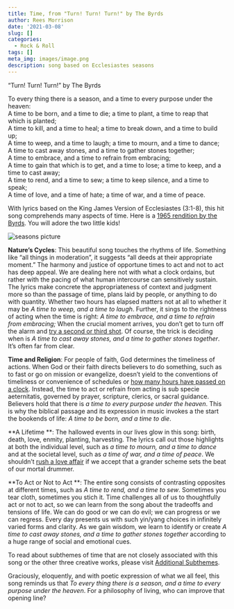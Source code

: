 ```yaml
---
title: Time, from "Turn! Turn! Turn!" by The Byrds
author: Rees Morrison
date: '2021-03-08'
slug: []
categories:
  - Rock & Roll
tags: []
meta_img: images/image.png
description: song based on Ecclesiastes seasons
---
```



“Turn! Turn! Turn!” by The Byrds

To every thing there is a season, and a time to every purpose under the heaven:  
A time to be born, and a time to die; a time to plant, a time to reap that which is planted;  
A time to kill, and a time to heal; a time to break down, and a time to build up;  
A time to weep, and a time to laugh; a time to mourn, and a time to dance;  
A time to cast away stones, and a time to gather stones together;  
A time to embrace, and a time to refrain from embracing;  
A time to gain that which is to get, and a time to lose; a time to keep, and a time to cast away;  
A time to rend, and a time to sew; a time to keep silence, and a time to speak;  
A time of love, and a time of hate; a time of war, and a time of peace.  

With lyrics based on the King James Version of Ecclesiastes (3:1-8), this hit song comprehends many aspects of time.  Here is a [1965 rendition by the Byrds](https://www.youtube.com/watch?v=eiprqeaydik). You will adore the two little kids!

![seasons picture](/media/TimeTurnSeasons.jpg) 


**Nature’s Cycles**:  This beautiful song touches the rhythms of life.  Something like “all things in moderation”, it suggests “all deeds at their appropriate moment.”  The harmony and justice of opportune times to act and not to act has deep appeal.  We are dealing here not with what a clock ordains, but rather with the pacing of what human intercourse can sensitively sustain.  The lyrics make concrete the appropriateness of context and judgment more so than the passage of time, plans laid by people, or anything to do with quantity.  Whether two hours has elapsed matters not at all to whether it may be *A time to weep, and a time to laugh*.  Further, it sings to the rightness of acting when the time is right: *A time to embrace, and a time to refrain from embracing;*  When the crucial moment arrives, you don’t get to turn off the alarm and [try a second or third shot](https://themesfromart.com/blog/2021-03-08-time-from-groundhog-day-starring-bill-murray/timegroundhog/).  Of course, the trick is deciding when is *A time to cast away stones, and a time to gather stones together*.  It’s often far from clear.

**Time and Religion**:  For people of faith, God determines the timeliness of actions.  When God or their faith directs believers to do something, such as to fast or go on mission or evangelize, doesn’t yield to the conventions of timeliness or convenience of schedules or [how many hours have passed on a clock](https://themesfromart.com/blog/2021-03-08-time-from-the-bellili-family-by-edgar-degas/timebellili/).  Instead, the time to act or refrain from acting is sub specie aeternitatis, governed by prayer, scripture, clerics, or sacral guidance.  Believers hold that there is *a time to every purpose under the heaven*.  This is why the biblical passage and its expression in music invokes a the start the bookends of life: *A time to be born, and a time to die*.

**A Lifetime **:  The hallowed events in our lives glow in this song: birth, death, love, enmity, planting, harvesting.  The lyrics call out those highlights at both the individual level, such as *a time to mourn, and a time to dance* and at the societal level, such as *a time of war, and a time of peace*.  We shouldn’t [rush a love affair](http://bit.ly/3rDgShS) if we accept that a grander scheme sets the beat of our mortal drummer.

**To Act or Not to Act **:   The entire song consists of contrasting opposites at different times, such as *A time to rend, and a time to sew*.   Sometimes you tear cloth, sometimes you stich it.  Time challenges all of us to thoughtfully act or not to act, so we can learn from the song about the tradeoffs and tensions of life.  We can do good or we can do evil; we can progress or we can regress.  Every day  presents us with such yin/yang choices in infinitely varied forms and clarity.  As we gain wisdom, we learn to identify or create *A time to cast away stones, and a time to gather stones together* according to a huge range of social and emotional cues.


To read about subthemes of time that are not closely associated with this song or the other three creative works, please visit [Additional Subthemes](https://themesfromart.com/blog/2021-03-09-time-additional/timeadditional/).


Graciously, eloquently, and with poetic expression of what we all feel, this song reminds us that *To every thing there is a season, and a time to every purpose under the heaven*.  For a philosophy of living, who can improve that opening line?
